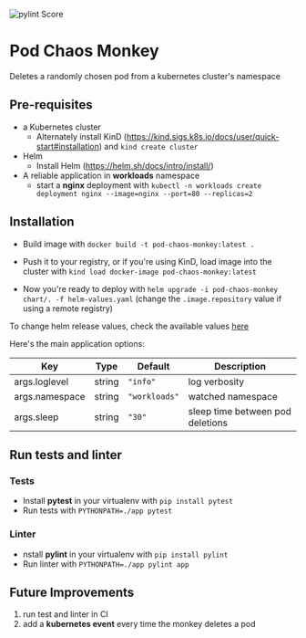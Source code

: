 ![pylint Score](https://mperlet.github.io/pybadge/badges/10.svg)

# Pod Chaos Monkey
Deletes a randomly chosen pod from a kubernetes cluster's namespace

## Pre-requisites
* a Kubernetes cluster
  * Alternately install KinD (https://kind.sigs.k8s.io/docs/user/quick-start#installation) and `kind create cluster`
* Helm
  * Install Helm (https://helm.sh/docs/intro/install/)
* A reliable application in **workloads** namespace
  * start a **nginx** deployment with `kubectl -n workloads create deployment nginx --image=nginx --port=80 --replicas=2`

## Installation
* Build image with `docker build -t pod-chaos-monkey:latest .`

* Push it to your registry, or if you're using KinD, load image into the cluster with
`kind load docker-image pod-chaos-monkey:latest`

* Now you're ready to deploy with
`helm upgrade -i pod-chaos-monkey chart/. -f helm-values.yaml`
(change the `.image.repository` value if using a remote registry)

To change helm release values, check the available values [here](./chart/README.md) 

Here's the main application options:

| Key | Type | Default | Description                      |
|-----|------|---------|----------------------------------|
| args.loglevel | string | `"info"` | log verbosity                    |
| args.namespace | string | `"workloads"` | watched namespace                |
| args.sleep | string | `"30"` | sleep time between pod deletions |

## Run tests and linter

### Tests
* Install **pytest** in your virtualenv with `pip install pytest`
* Run tests with `PYTHONPATH=./app pytest` 

### Linter
* nstall **pylint** in your virtualenv with `pip install pylint`
* Run linter with `PYTHONPATH=./app pylint app`

## Future Improvements
1. run test and linter in CI
2. add a **kubernetes event** every time the monkey deletes a pod
